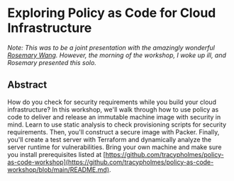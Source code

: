 # Exploring Policy as Code for Cloud Infrastructure

*Note: This was to be a joint presentation with the amazingly wonderful [Rosemary Wang](https://joatmon08.github.io/). However, the morning of the workshop, I woke up ill, and Rosemary presented this solo.*

## Abstract 

How do you check for security requirements while you build your cloud infrastructure? In this workshop, we'll walk through how to use policy as code to deliver and release an immutable machine image with security in mind. Learn to use static analysis to check provisioning scripts for security requirements. Then, you'll construct a secure image with Packer. Finally, you'll create a test server with Terraform and dynamically analyze the server runtime for vulnerabilities. Bring your own machine and make sure you install prerequisites listed at [https://github.com/tracypholmes/policy-as-code-workshop](https://github.com/tracypholmes/policy-as-code-workshop/blob/main/README.md).

